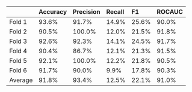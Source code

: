 |         | Accuracy   | Precision   | Recall   | F1    | ROCAUC   |
|:--------|:-----------|:------------|:---------|:------|:---------|
| Fold 1  | 93.6%      | 91.7%       | 14.9%    | 25.6% | 90.0%    |
| Fold 2  | 90.5%      | 100.0%      | 12.0%    | 21.5% | 91.8%    |
| Fold 3  | 92.6%      | 92.3%       | 14.1%    | 24.5% | 91.7%    |
| Fold 4  | 90.4%      | 86.7%       | 12.1%    | 21.3% | 91.5%    |
| Fold 5  | 92.1%      | 100.0%      | 12.2%    | 21.8% | 90.5%    |
| Fold 6  | 91.7%      | 90.0%       | 9.9%     | 17.8% | 90.3%    |
| Average | 91.8%      | 93.4%       | 12.5%    | 22.1% | 91.0%    |